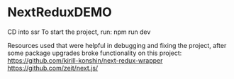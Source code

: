 # NextReduxDEMO
CD into ssr
To start the project, run: npm run dev

Resources used that were helpful in debugging and fixing the project, after some package upgrades broke functionality on this project:
https://github.com/kirill-konshin/next-redux-wrapper
https://github.com/zeit/next.js/
